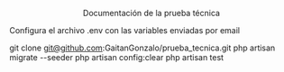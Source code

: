 <p align="center">Documentación de la prueba técnica</p>

<p>Configura el archivo .env con las variables enviadas por email</p>

git clone git@github.com:GaitanGonzalo/prueba_tecnica.git
php artisan migrate --seeder
php artisan config:clear
php artisan test
